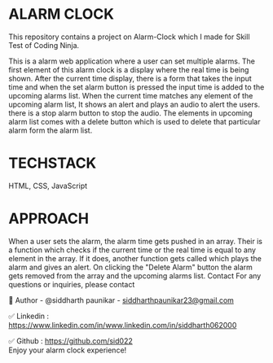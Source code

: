 # ALARM CLOCK<br/>

This repository contains a project on Alarm-Clock which I made for Skill Test of Coding Ninja.

This is a alarm web application where a user can set multiple alarms. The first element of this alarm clock is a display where the real time is being shown. After the current time display, there is a form that takes the input time and when the set alarm button is pressed the input time is added to the upcoming alarms list. When the current time matches any element of the upcoming alarm list, It shows an alert and plays an audio to alert the users. there is a stop alarm button to stop the audio. The elements in upcoming alarm list comes with a delete button which is used to delete that particular alarm form the alarm list.

# TECHSTACK<br/>
HTML, CSS, JavaScript

# APPROACH<br/>

When a user sets the alarm, the alarm time gets pushed in an array. Their is a function which checks if the current time or the real time is equal to any element in the array. If it does, another function gets called which plays the alarm and gives an alert. On clicking the "Delete Alarm" button the alarm gets removed from the array and the upcoming alarms list.
Contact
For any questions or inquiries, please contact 

🔗 Author - @siddharth paunikar - siddharthpaunikar23@gmail.com

✅ Linkedin : https://www.linkedin.com/in/www.linkedin.com/in/siddharth062000 

✅ Github :  https://github.com/sid022          
Enjoy your alarm clock experience!
